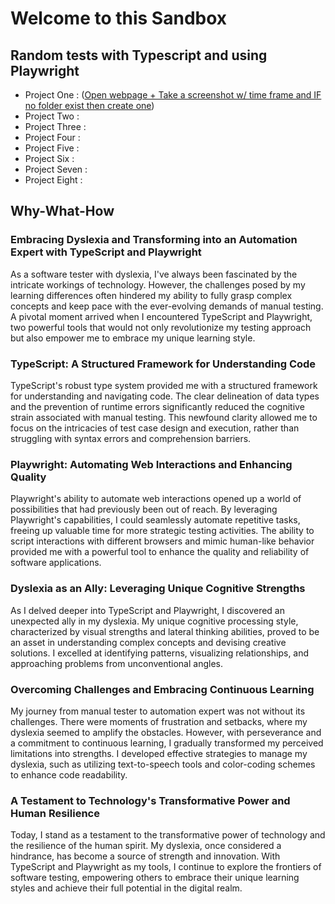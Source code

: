 # Welcome to this Sandbox

## Random tests with Typescript and using Playwright
- Project One : ([Open webpage + Take a screenshot w/ time frame and IF no folder exist then create one](https://github.com/ChrisOsomething1981/sandbox-training-random/tree/main/Gnome%20Weather%20Homepage%20Screenshot))
- Project Two :
- Project Three :
- Project Four :
- Project Five :
- Project Six :
- Project Seven :
- Project Eight :

## Why-What-How 

### Embracing Dyslexia and Transforming into an Automation Expert with TypeScript and Playwright

As a software tester with dyslexia, I've always been fascinated by the intricate workings of technology. However, the challenges posed by my learning differences often hindered my ability to fully grasp complex concepts and keep pace with the ever-evolving demands of manual testing. A pivotal moment arrived when I encountered TypeScript and Playwright, two powerful tools that would not only revolutionize my testing approach but also empower me to embrace my unique learning style.

### TypeScript: A Structured Framework for Understanding Code

TypeScript's robust type system provided me with a structured framework for understanding and navigating code. The clear delineation of data types and the prevention of runtime errors significantly reduced the cognitive strain associated with manual testing. This newfound clarity allowed me to focus on the intricacies of test case design and execution, rather than struggling with syntax errors and comprehension barriers.

### Playwright: Automating Web Interactions and Enhancing Quality

Playwright's ability to automate web interactions opened up a world of possibilities that had previously been out of reach. By leveraging Playwright's capabilities, I could seamlessly automate repetitive tasks, freeing up valuable time for more strategic testing activities. The ability to script interactions with different browsers and mimic human-like behavior provided me with a powerful tool to enhance the quality and reliability of software applications.

### Dyslexia as an Ally: Leveraging Unique Cognitive Strengths

As I delved deeper into TypeScript and Playwright, I discovered an unexpected ally in my dyslexia. My unique cognitive processing style, characterized by visual strengths and lateral thinking abilities, proved to be an asset in understanding complex concepts and devising creative solutions. I excelled at identifying patterns, visualizing relationships, and approaching problems from unconventional angles.

### Overcoming Challenges and Embracing Continuous Learning

My journey from manual tester to automation expert was not without its challenges. There were moments of frustration and setbacks, where my dyslexia seemed to amplify the obstacles. However, with perseverance and a commitment to continuous learning, I gradually transformed my perceived limitations into strengths. I developed effective strategies to manage my dyslexia, such as utilizing text-to-speech tools and color-coding schemes to enhance code readability.

### A Testament to Technology's Transformative Power and Human Resilience

Today, I stand as a testament to the transformative power of technology and the resilience of the human spirit. My dyslexia, once considered a hindrance, has become a source of strength and innovation. With TypeScript and Playwright as my tools, I continue to explore the frontiers of software testing, empowering others to embrace their unique learning styles and achieve their full potential in the digital realm.
